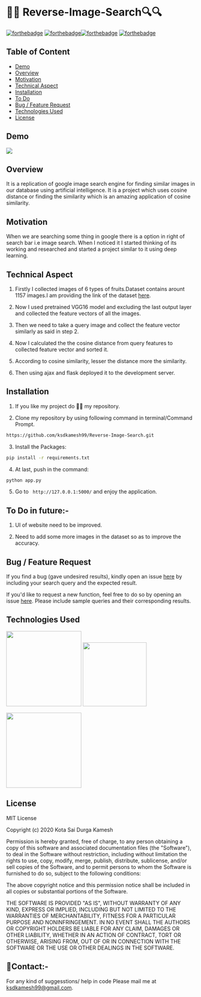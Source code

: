 # 🔎🔎 Reverse-Image-Search🔍🔍

[![forthebadge](https://forthebadge.com/images/badges/built-with-love.svg)](https://forthebadge.com)
[![forthebadge](https://forthebadge.com/images/badges/made-with-python.svg)](https://forthebadge.com)[![forthebadge](https://forthebadge.com/images/badges/its-not-a-lie-if-you-believe-it.svg)](https://forthebadge.com)
[![forthebadge](https://forthebadge.com/images/badges/built-by-developers.svg)](https://forthebadge.com)
## Table of Content
  * [Demo](#demo)
  * [Overview](#overview)
  * [Motivation](#motivation)
  * [Technical Aspect](#technical-aspect)
  * [Installation](#installation)
  * [To Do](#to-do)
  * [Bug / Feature Request](#bug---feature-request)
  * [Technologies Used](#technologies-used)
  * [License](#license)


## Demo
![](demo.gif)

## Overview

It is a replication of google image search engine for finding similar images in our database using artificial intelligence. It is a project which uses cosine distance or finding the similarity which is an amazing application of cosine similarity.

## Motivation

When we are searching some thing in google there is a option in right of search bar i.e image search. When I noticed it I started thinking of its working and researched and started a project similar to it using deep learning.

## Technical Aspect

1. Firstly I collected images of 6 types of fruits.Dataset contains arount 1157 images.I am providing the link of the dataset [here](https://drive.google.com/drive/folders/1RFnObzTjFsrGVOzpw6q_WYQQJoehglA2?usp=sharing).

2. Now I used pretrained VGG16 model and excluding the last output layer and collected the feature vectors of all the images.

3. Then we need to take a query image and collect the feature vector similarly as said in step 2.

4. Now I calculated the the cosine distance from query features to collected feature vector and sorted it.

5. According to cosine similarity, lesser the distance more the similarity.

6. Then using ajax and flask deployed it to the development server.


## Installation
1. If you like my project do 🌟🌟 my repository.

2. Clone my repository by using following command in terminal/Command Prompt.

```sh
https://github.com/ksdkamesh99/Reverse-Image-Search.git
```

3. Install the Packages: 
```sh
pip install -r requirements.txt
```

4. At last, push in the command:
```sh
python app.py
```

5. Go to ` http://127.0.0.1:5000/` and enjoy the application.

## To Do in future:-
1. UI of website need to be improved.

2. Need to add some more images in the dataset so as to improve the accuracy.

## Bug / Feature Request
If you find a bug (gave undesired results), kindly open an issue [here](https://github.com/ksdkamesh99/Reverse-Image-Search/issues/new/) by including your search query and the expected result.

If you'd like to request a new function, feel free to do so by opening an issue [here](https://github.com/ksdkamesh99/Reverse-Image-Search/issues/new/). Please include sample queries and their corresponding results.

## Technologies Used


[<img target="_blank" src="https://keras.io/img/logo-small.png" width=200>](https://keras.io/api/applications/) [<img target="_blank" src="https://www.fullstackpython.com/img/logos/scipy.png" width=170>](https://docs.scipy.org/doc/scipy/reference/generated/scipy.spatial.distance.cosine.html)

[<img target="_blank" src="https://flask.palletsprojects.com/en/1.1.x/_images/flask-logo.png" width=200>](https://flask.palletsprojects.com/en/1.1.x/) 



## License

MIT License

Copyright (c) 2020 Kota Sai Durga Kamesh

Permission is hereby granted, free of charge, to any person obtaining a copy
of this software and associated documentation files (the "Software"), to deal
in the Software without restriction, including without limitation the rights
to use, copy, modify, merge, publish, distribute, sublicense, and/or sell
copies of the Software, and to permit persons to whom the Software is
furnished to do so, subject to the following conditions:

The above copyright notice and this permission notice shall be included in all
copies or substantial portions of the Software.

THE SOFTWARE IS PROVIDED "AS IS", WITHOUT WARRANTY OF ANY KIND, EXPRESS OR
IMPLIED, INCLUDING BUT NOT LIMITED TO THE WARRANTIES OF MERCHANTABILITY,
FITNESS FOR A PARTICULAR PURPOSE AND NONINFRINGEMENT. IN NO EVENT SHALL THE
AUTHORS OR COPYRIGHT HOLDERS BE LIABLE FOR ANY CLAIM, DAMAGES OR OTHER
LIABILITY, WHETHER IN AN ACTION OF CONTRACT, TORT OR OTHERWISE, ARISING FROM,
OUT OF OR IN CONNECTION WITH THE SOFTWARE OR THE USE OR OTHER DEALINGS IN THE
SOFTWARE.


## 📧Contact:-
For any kind of suggesstions/ help in code Please mail me at ksdkamesh99@gmail.com.


